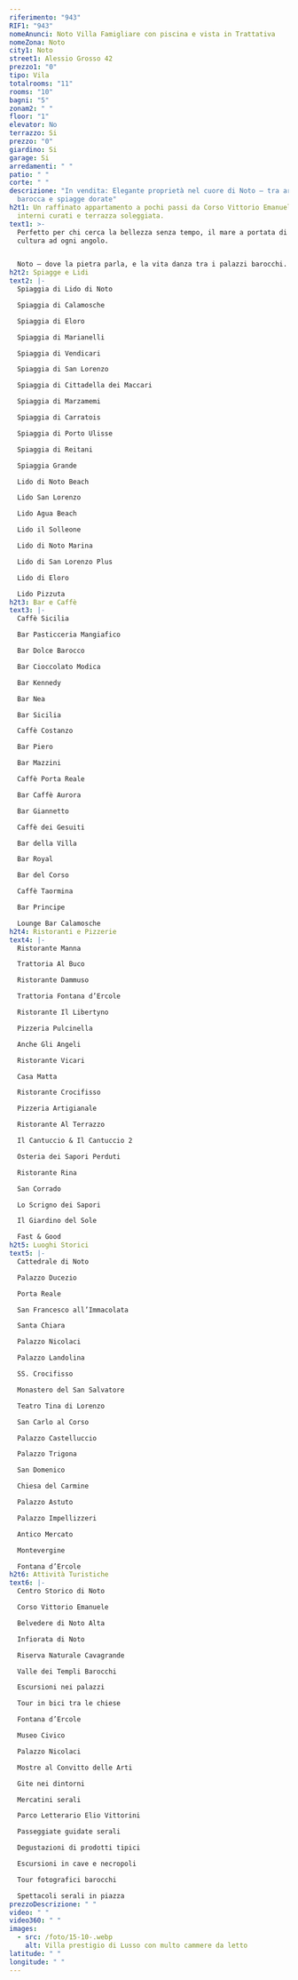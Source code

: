 ```yaml
---
riferimento: "943"
RIF1: "943"
nomeAnunci: Noto Villa Famigliare con piscina e vista in Trattativa
nomeZona: Noto
city1: Noto
street1: Alessio Grosso 42
prezzo1: "0"
tipo: Vila
totalrooms: "11"
rooms: "10"
bagni: "5"
zonam2: " "
floor: "1"
elevator: No
terrazzo: Si
prezzo: "0"
giardino: Si
garage: Si
arredamenti: " "
patio: " "
corte: " "
descrizione: "In vendita: Elegante proprietà nel cuore di Noto – tra arte
  barocca e spiagge dorate"
h2t1: Un raffinato appartamento a pochi passi da Corso Vittorio Emanuele, con
  interni curati e terrazza soleggiata.
text1: >-
  Perfetto per chi cerca la bellezza senza tempo, il mare a portata di mano e la
  cultura ad ogni angolo.


  Noto – dove la pietra parla, e la vita danza tra i palazzi barocchi.
h2t2: Spiagge e Lidi
text2: |-
  Spiaggia di Lido di Noto

  Spiaggia di Calamosche

  Spiaggia di Eloro

  Spiaggia di Marianelli

  Spiaggia di Vendicari

  Spiaggia di San Lorenzo

  Spiaggia di Cittadella dei Maccari

  Spiaggia di Marzamemi

  Spiaggia di Carratois

  Spiaggia di Porto Ulisse

  Spiaggia di Reitani

  Spiaggia Grande

  Lido di Noto Beach

  Lido San Lorenzo

  Lido Agua Beach

  Lido il Solleone

  Lido di Noto Marina

  Lido di San Lorenzo Plus

  Lido di Eloro

  Lido Pizzuta
h2t3: Bar e Caffè
text3: |-
  Caffè Sicilia

  Bar Pasticceria Mangiafico

  Bar Dolce Barocco

  Bar Cioccolato Modica

  Bar Kennedy

  Bar Nea

  Bar Sicilia

  Caffè Costanzo

  Bar Piero

  Bar Mazzini

  Caffè Porta Reale

  Bar Caffè Aurora

  Bar Giannetto

  Caffè dei Gesuiti

  Bar della Villa

  Bar Royal

  Bar del Corso

  Caffè Taormina

  Bar Principe

  Lounge Bar Calamosche
h2t4: Ristoranti e Pizzerie
text4: |-
  Ristorante Manna

  Trattoria Al Buco

  Ristorante Dammuso

  Trattoria Fontana d’Ercole

  Ristorante Il Libertyno

  Pizzeria Pulcinella

  Anche Gli Angeli

  Ristorante Vicari

  Casa Matta

  Ristorante Crocifisso

  Pizzeria Artigianale

  Ristorante Al Terrazzo

  Il Cantuccio & Il Cantuccio 2

  Osteria dei Sapori Perduti

  Ristorante Rina

  San Corrado

  Lo Scrigno dei Sapori

  Il Giardino del Sole

  Fast & Good
h2t5: Luoghi Storici
text5: |-
  Cattedrale di Noto

  Palazzo Ducezio

  Porta Reale

  San Francesco all’Immacolata

  Santa Chiara

  Palazzo Nicolaci

  Palazzo Landolina

  SS. Crocifisso

  Monastero del San Salvatore

  Teatro Tina di Lorenzo

  San Carlo al Corso

  Palazzo Castelluccio

  Palazzo Trigona

  San Domenico

  Chiesa del Carmine

  Palazzo Astuto

  Palazzo Impellizzeri

  Antico Mercato

  Montevergine

  Fontana d’Ercole
h2t6: Attività Turistiche
text6: |-
  Centro Storico di Noto

  Corso Vittorio Emanuele

  Belvedere di Noto Alta

  Infiorata di Noto

  Riserva Naturale Cavagrande

  Valle dei Templi Barocchi

  Escursioni nei palazzi

  Tour in bici tra le chiese

  Fontana d’Ercole

  Museo Civico

  Palazzo Nicolaci

  Mostre al Convitto delle Arti

  Gite nei dintorni

  Mercatini serali

  Parco Letterario Elio Vittorini

  Passeggiate guidate serali

  Degustazioni di prodotti tipici

  Escursioni in cave e necropoli

  Tour fotografici barocchi

  Spettacoli serali in piazza
prezzoDescrizione: " "
video: " "
video360: " "
images:
  - src: /foto/15-10-.webp
    alt: Villa prestigio di Lusso con multo cammere da letto
latitude: " "
longitude: " "
---
```

